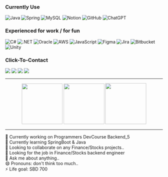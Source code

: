 ### Currently Use
![Java](https://img.shields.io/badge/Java-ED8B00?style=for-the-badge&logo=openjdk&logoColor=white)
![Spring](https://img.shields.io/badge/Spring-6DB33F?style=for-the-badge&logo=spring&logoColor=white)
![MySQL](https://img.shields.io/badge/mysql-4479A1.svg?style=for-the-badge&logo=mysql&logoColor=white)
![Notion](https://img.shields.io/badge/Notion-%23000000.svg?style=for-the-badge&logo=notion&logoColor=white)
![GitHub](https://img.shields.io/badge/github-%23121011.svg?style=for-the-badge&logo=github&color=deepblue&logoColor=black)
![ChatGPT](https://img.shields.io/badge/chatGPT-74aa9c?style=for-the-badge&logo=openai&color=white&logoColor=black)

### Experienced for work / for fun 
![C#](https://img.shields.io/badge/C%23-239120?style=for-the-badge&logo=c-sharp&logoColor=white)
![.NET](https://img.shields.io/badge/.NET-5C2D91?style=for-the-badge&logo=.net&logoColor=white)
![Oracle](https://img.shields.io/badge/Oracle-F80000?style=for-the-badge&logo=oracle&logoColor=black)
![AWS](https://img.shields.io/badge/AWS-%23FF9900.svg?style=for-the-badge&logo=amazon-aws&logoColor=white)
![JavaScript](https://img.shields.io/badge/JavaScript-F7DF1E?style=for-the-badge&logo=JavaScript&logoColor=white)
![Figma](https://img.shields.io/badge/Figma-F24E1E?style=for-the-badge&logo=figma&logoColor=white)
![Jira](https://img.shields.io/badge/Jira-0052CC?style=for-the-badge&logo=Jira&logoColor=white)
![Bitbucket](https://img.shields.io/badge/Bitbucket-0747a6?style=for-the-badge&logo=bitbucket&logoColor=white)
![Unity](https://img.shields.io/badge/Unity-100000?style=for-the-badge&logo=unity&logoColor=white)

### Click-To-Contact
<a href="mailto:wdg0434@gmail.com"><img src="https://img.shields.io/badge/Gmail-D14836?style=for-the-badge&logo=gmail&logoColor=white"/></a>
<a href="https://www.linkedin.com/in/%EB%8F%99%EA%B7%A0-%EC%9A%B0-6778aa16b/"><img src="https://img.shields.io/badge/LinkedIn-0077B5?style=for-the-badge&logo=linkedin&logoColor=whitee"/></a>
<a href="https://www.instagram.com/w___joseph/"><img src="https://img.shields.io/badge/Instagram-E4405F?style=for-the-badge&logo=instagram&logoColor=white"/></a>
<a href="https://open.spotify.com/user/woodong327?si=48b2490a8eb84b0b"><img src="https://img.shields.io/badge/Spotify-1ED760?style=for-the-badge&logo=spotify&logoColor=white"/></a>

<hr><p align="center">
  <img src="https://github-readme-stats.vercel.app/api/top-langs/?username=thisis-joe&layout=compact&theme=github_dark" 
       style="height: 130px; width: auto;" >
  <img src="https://github-readme-stats.vercel.app/api?username=thisis-joe&layout=compact&show_icons=true&theme=github_dark" 
       style="height: 130px; width: auto;" >
  <img src="http://mazassumnida.wtf/api/v2/generate_badge?boj=ehdrbs327" 
       style="height: 131px; width: auto;" >
</p><hr>

🔭 Currently working on Programmers DevCourse Backend_5<br>
🌱 Currently learning SpringBoot & Java <br>
👯 Looking to collaborate on any Finance/Stocks projects.. <br>
🤔 Looking for the job in Finance/Stocks backend engineer<br>
💬 Ask me about anything.. <br>
😄 Pronouns: don't think too much..<br>
⚡ Life goal: SBD 700
